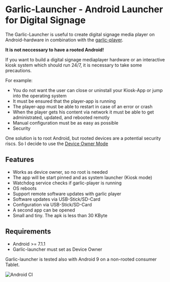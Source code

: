 # Garlic-Launcher - Android Launcher for Digital Signage

The Garlic-Launcher is useful to create digital signage media player on Android-hardware in combination with the [garlic-player](https://garlic-player.com).

**It is not neccessary to have a rooted Android!**

If you want to build a digital signage mediaplayer hardware or an interactive kiosk system which should run 24/7, it is necessary to take some precautions.

For example:
- You do not want the user can close or uninstall your Kiosk-App or jump into the operating system
- It must be ensured that the player-app is running
- The player-app must be able to restart in case of an error or crash
- When the player gets his content via network it must be able to get administrated, updated, and rebooted remotly
- Manual configuration must be as easy as possible
- Security

One solution is to root Android, but rooted devices are a potential security riscs. So I decide to use the [Device Owner Mode](https://developer.android.com/reference/android/app/admin/DevicePolicyManager)

## Features
- Works as device owner, so no root is needed
- The app will be start pinned and as system launcher (Kiosk mode)
- Watchdog service checks if garlic-player is running
- OS reboots
- Support remote software updates with garlic player
- Software updates via USB-Stick/SD-Card
- Configuration via USB-Stick/SD-Card
- A second app can be opened
- Small and tiny. The apk is less than 30 KByte 

## Requirements
 - Android >= 7.1.1 
 - Garlic-launcher must set as Device Owner

Garlic-launcher is tested also with Android 9 on a non-rooted consumer Tablet.

![Android CI](https://github.com/sagiadinos/garlic-launcher/workflows/Android%20CI/badge.svg)
